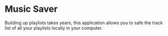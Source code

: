 # Music Saver

Building up playlists takes years, this application allows you to safe the track list of all your playlists locally in your computer.
